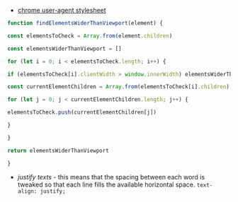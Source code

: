 - [chrome user-agent stylesheet](https://source.chromium.org/chromium/chromium/src/+/main:third_party/blink/renderer/core/html/resources/html.css)

```js
function findElementsWiderThanViewport(element) {

const elementsToCheck = Array.from(element.children)

const elementsWiderThanViewport = []

for (let i = 0; i < elementsToCheck.length; i++) {

if (elementsToCheck[i].clientWidth > window.innerWidth) elementsWiderThanViewport.push(elementsToCheck[i])

const currentElementChildren = Array.from(elementsToCheck[i].children)

for (let j = 0; j < currentElementChildren.length; j++) {

elementsToCheck.push(currentElementChildren[j])

}

}

return elementsWiderThanViewport

}
```

- *justify texts* - this means that the spacing between each word is tweaked so that each line fills the available horizontal space. `text-align: justify;`

